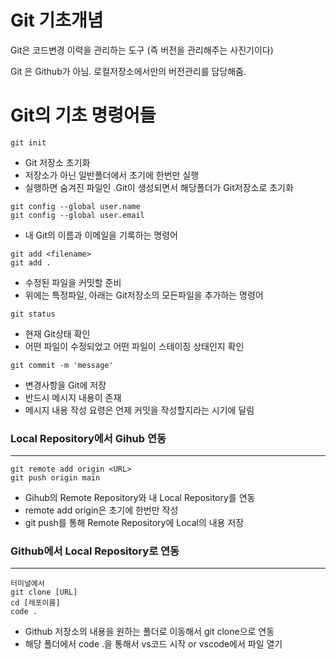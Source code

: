 # Git 기초개념
Git은 코드변경 이력을 관리하는 도구 (즉 버전을 관리해주는 사진기이다)

Git 은 Github가 아님. 로컬저장소에서만의 버전관리를 담당해줌.

# Git의 기초 명령어들

`git init` 
- Git 저장소 초기화
- 저장소가 아닌 일반폴더에서 초기에 한번만 실행
- 실행하면 숨겨진 파일인 .Git이 생성되면서 해당폴더가 Git저장소로 초기화

```
git config --global user.name
git config --global user.email
```
- 내 Git의 이름과 이메일을 기록하는 명령어

```
git add <filename>
git add .
```
- 수정된 파일을 커밋할 준비
- 위에는 특정파일, 아래는 Git저장소의 모든파일을 추가하는 명령어

`git status`

- 현재 Git상태 확인
- 어떤 파일이 수정되었고 어떤 파일이 스테이징 상태인지 확인

`git commit -m 'message' `

- 변경사항을 Git에 저장
- 반드시 메시지 내용이 존재
- 메시지 내용 작성 요령은 언제 커밋을 작성할지라는 시기에 달림 

### Local Repository에서 Gihub 연동
---
```
git remote add origin <URL>
git push origin main
```
- Gihub의 Remote Repository와 내 Local Repository를 연동
- remote add origin은 초기에 한번만 작성
- git push를 통해 Remote Repository에 Local의 내용 저장

### Github에서 Local Repository로 연동
--- 
```
터미널에서
git clone [URL]
cd [레포이름]
code .
```
- Github 저장소의 내용을 원하는 폴더로 이동해서 git clone으로 연동
- 해당 폴더에서 code .을 통해서 vs코드 시작 or vscode에서 파일 열기